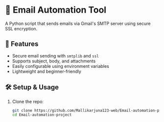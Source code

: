 # 📧 Email Automation Tool

A Python script that sends emails via Gmail's SMTP server using secure SSL encryption.

## 🚀 Features
- Secure email sending with `smtplib` and `ssl`
- Supports subject, body, and attachments
- Easily configurable using environment variables
- Lightweight and beginner-friendly

## 🛠️ Setup & Usage

1. Clone the repo:
   ```bash
   git clone https://github.com/Mallikarjuna123-web/Email-automation-project.git
   cd Email-automation-project
